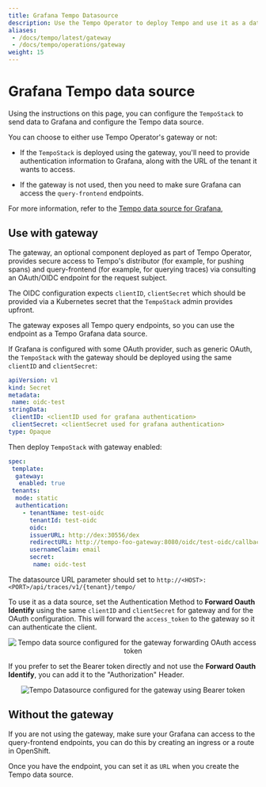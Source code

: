 ```yaml
---
title: Grafana Tempo Datasource
description: Use the Tempo Operator to deploy Tempo and use it as a data source with Grafana
aliases:
 - /docs/tempo/latest/gateway
 - /docs/tempo/operations/gateway
weight: 15
---
```


# Grafana Tempo data source

Using the instructions on this page, you can configure the `TempoStack` to send data to Grafana and configure the Tempo data source.  

You can choose to either use Tempo Operator's gateway or not: 

* If the `TempoStack` is deployed using the gateway, you'll need to provide authentication information  to Grafana, along with the URL of the tenant it wants to access.

* If the gateway is not used, then you need to make sure Grafana can access the `query-frontend` endpoints.

For more information, refer to the [Tempo data source for Grafana](/docs/grafana/latest/datasources/tempo/),

## Use with gateway

The gateway, an optional component deployed as part of Tempo Operator, provides secure access to Tempo's distributor (for example, for pushing spans) and query-frontend (for example, for querying traces) via consulting an OAuth/OIDC endpoint for the request subject.

The OIDC configuration expects `clientID`, `clientSecret` which should be provided via a Kubernetes secret that the `TempoStack` admin provides upfront.

The gateway exposes all Tempo query endpoints, so you can use the endpoint as a Tempo Grafana data source.

If Grafana is configured with some OAuth provider, such as generic OAuth, the `TempoStack` with the gateway should be deployed using the same `clientID` and `clientSecret`:

```yaml
apiVersion: v1
kind: Secret
metadata:
 name: oidc-test
stringData:
 clientID: <clientID used for grafana authentication>
 clientSecret: <clientSecret used for grafana authentication>
type: Opaque
```

Then deploy `TempoStack` with gateway enabled:

```yaml
spec:
 template:
  gateway:
   enabled: true
 tenants:
  mode: static
  authentication:
    - tenantName: test-oidc
      tenantId: test-oidc
      oidc:
      issuerURL: http://dex:30556/dex
      redirectURL: http://tempo-foo-gateway:8080/oidc/test-oidc/callback
      usernameClaim: email
      secret:
       name: oidc-test
```

The datasource URL parameter should set to `http://<HOST>:<PORT>/api/traces/v1/{tenant}/tempo/`

To use it as a data source, set the Authentication Method to **Forward Oauth Identify** using the same `clientID` and `clientSecret` for gateway and for the OAuth configuration. This will forward the `access_token` to the gateway so it can authenticate the client.

<p align="center"><img src="../grafana_datasource_tempo.png" alt="Tempo data source configured for the gateway forwarding OAuth access token"></p>

If you prefer to set the Bearer token directly and not use the  **Forward Oauth Identify**, you can add it to the "Authorization" Header.

<p align="center"><img src="../grafana_datasource_tempo_headers.png" alt="Tempo Datasource configured for the gateway using Bearer token"></p>

## Without the gateway

If you are not using the gateway, make sure your Grafana can access to the query-frontend endpoints, you can do this by creating an ingress or a route in OpenShift.

Once you have the endpoint, you can set it as `URL` when you create the Tempo data source.